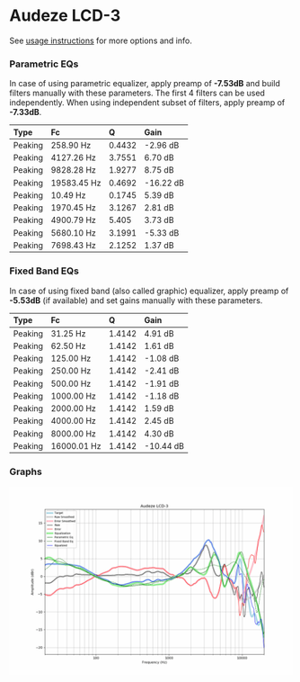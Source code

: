 # Audeze LCD-3
See [usage instructions](https://github.com/jaakkopasanen/AutoEq#usage) for more options and info.

### Parametric EQs
In case of using parametric equalizer, apply preamp of **-7.53dB** and build filters manually
with these parameters. The first 4 filters can be used independently.
When using independent subset of filters, apply preamp of **-7.33dB**.

| Type    | Fc          |      Q | Gain      |
|:--------|:------------|:-------|:----------|
| Peaking | 258.90 Hz   | 0.4432 | -2.96 dB  |
| Peaking | 4127.26 Hz  | 3.7551 | 6.70 dB   |
| Peaking | 9828.28 Hz  | 1.9277 | 8.75 dB   |
| Peaking | 19583.45 Hz | 0.4692 | -16.22 dB |
| Peaking | 10.49 Hz    | 0.1745 | 5.39 dB   |
| Peaking | 1970.45 Hz  | 3.1267 | 2.81 dB   |
| Peaking | 4900.79 Hz  | 5.405  | 3.73 dB   |
| Peaking | 5680.10 Hz  | 3.1991 | -5.33 dB  |
| Peaking | 7698.43 Hz  | 2.1252 | 1.37 dB   |

### Fixed Band EQs
In case of using fixed band (also called graphic) equalizer, apply preamp of **-5.53dB**
(if available) and set gains manually with these parameters.

| Type    | Fc          |      Q | Gain      |
|:--------|:------------|:-------|:----------|
| Peaking | 31.25 Hz    | 1.4142 | 4.91 dB   |
| Peaking | 62.50 Hz    | 1.4142 | 1.61 dB   |
| Peaking | 125.00 Hz   | 1.4142 | -1.08 dB  |
| Peaking | 250.00 Hz   | 1.4142 | -2.41 dB  |
| Peaking | 500.00 Hz   | 1.4142 | -1.91 dB  |
| Peaking | 1000.00 Hz  | 1.4142 | -1.18 dB  |
| Peaking | 2000.00 Hz  | 1.4142 | 1.59 dB   |
| Peaking | 4000.00 Hz  | 1.4142 | 2.45 dB   |
| Peaking | 8000.00 Hz  | 1.4142 | 4.30 dB   |
| Peaking | 16000.01 Hz | 1.4142 | -10.44 dB |

### Graphs
![](./Audeze%20LCD-3.png)